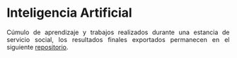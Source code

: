 # Inteligencia Artificial

<p align="justify">
Cúmulo de aprendizaje y trabajos realizados durante una estancia de servicio social, los resultados finales exportados permanecen en el siguiente <a href = https://github.com/Pathinker/Gray-Wolf-Feature-Optimization>repositorio</a>.
</p>
